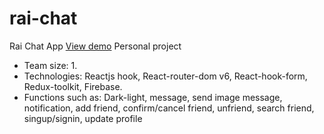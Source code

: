 # rai-chat
Rai Chat App
[View demo](https://rai-chat.vercel.app/)
Personal project
- Team size: 1.
- Technologies: Reactjs hook, React-router-dom v6, React-hook-form, Redux-toolkit, Firebase.
- Functions such as: Dark-light, message, send image message, notification, add friend, confirm/cancel friend, unfriend, search friend, singup/signin, update profile
